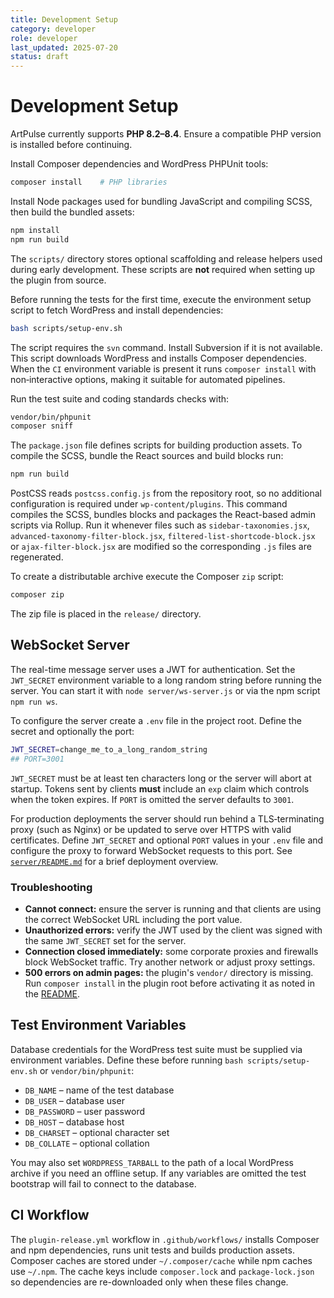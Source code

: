 ```yaml
---
title: Development Setup
category: developer
role: developer
last_updated: 2025-07-20
status: draft
---
```

# Development Setup

ArtPulse currently supports **PHP 8.2–8.4**. Ensure a compatible PHP version is installed before continuing.

Install Composer dependencies and WordPress PHPUnit tools:

```bash
composer install    # PHP libraries
```

Install Node packages used for bundling JavaScript and compiling SCSS, then build the bundled assets:

```bash
npm install
npm run build
```

The `scripts/` directory stores optional scaffolding and release helpers used during early development. These scripts are **not** required when setting up the plugin from source.

Before running the tests for the first time, execute the environment setup script to fetch WordPress and install dependencies:

```bash
bash scripts/setup-env.sh
```
The script requires the `svn` command. Install Subversion if it is not available. This script downloads WordPress and installs Composer dependencies. When the `CI` environment variable is present it runs `composer install` with non‑interactive options, making it suitable for automated pipelines.

Run the test suite and coding standards checks with:

```bash
vendor/bin/phpunit
composer sniff
```

The `package.json` file defines scripts for building production assets. To compile the SCSS, bundle the React sources and build blocks run:

```bash
npm run build
```
PostCSS reads `postcss.config.js` from the repository root, so no additional configuration is required under `wp-content/plugins`. This command compiles the SCSS, bundles blocks and packages the React-based admin scripts via Rollup. Run it whenever files such as `sidebar-taxonomies.jsx`, `advanced-taxonomy-filter-block.jsx`, `filtered-list-shortcode-block.jsx` or `ajax-filter-block.jsx` are modified so the corresponding `.js` files are regenerated.

To create a distributable archive execute the Composer `zip` script:

```bash
composer zip
```

The zip file is placed in the `release/` directory.

## WebSocket Server

The real-time message server uses a JWT for authentication. Set the `JWT_SECRET` environment variable to a long random string before running the server. You can start it with `node server/ws-server.js` or via the npm script `npm run ws`.

To configure the server create a `.env` file in the project root. Define the secret and optionally the port:

```bash
JWT_SECRET=change_me_to_a_long_random_string
## PORT=3001
```

`JWT_SECRET` must be at least ten characters long or the server will abort at startup. Tokens sent by clients **must** include an `exp` claim which controls when the token expires. If `PORT` is omitted the server defaults to `3001`.

For production deployments the server should run behind a TLS‑terminating proxy (such as Nginx) or be updated to serve over HTTPS with valid certificates. Define `JWT_SECRET` and optional `PORT` values in your `.env` file and configure the proxy to forward WebSocket requests to this port. See [`server/README.md`](../server/README.md) for a brief deployment overview.

### Troubleshooting

- **Cannot connect:** ensure the server is running and that clients are using the correct WebSocket URL including the port value.
- **Unauthorized errors:** verify the JWT used by the client was signed with the same `JWT_SECRET` set for the server.
- **Connection closed immediately:** some corporate proxies and firewalls block WebSocket traffic. Try another network or adjust proxy settings.
- **500 errors on admin pages:** the plugin's `vendor/` directory is missing. Run `composer install` in the plugin root before activating it as noted in the [README](../README.md).

## Test Environment Variables

Database credentials for the WordPress test suite must be supplied via environment variables. Define these before running `bash scripts/setup-env.sh` or `vendor/bin/phpunit`:

- `DB_NAME` – name of the test database
- `DB_USER` – database user
- `DB_PASSWORD` – user password
- `DB_HOST` – database host
- `DB_CHARSET` – optional character set
- `DB_COLLATE` – optional collation

You may also set `WORDPRESS_TARBALL` to the path of a local WordPress archive if you need an offline setup. If any variables are omitted the test bootstrap will fail to connect to the database.

## CI Workflow

The `plugin-release.yml` workflow in `.github/workflows/` installs Composer and npm dependencies, runs unit tests and builds production assets. Composer caches are stored under `~/.composer/cache` while npm caches use `~/.npm`. The cache keys include `composer.lock` and `package-lock.json` so dependencies are re-downloaded only when these files change.